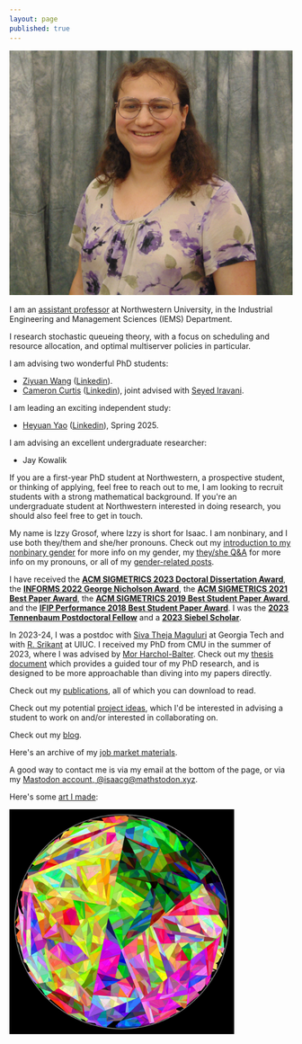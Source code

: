 ```yaml
---
layout: page
published: true
---
```


![Izzy Grosof's portrait - A nonbinary person with their head and shoulders visible, wearing a white scoop-necked top with large purple flowers.](/assets/website-photo.jpg)

I am an [assistant professor](https://www.mccormick.northwestern.edu/research-faculty/directory/profiles/grosof-isaac.html) at Northwestern University, in the Industrial Engineering and Management Sciences (IEMS) Department.

I research stochastic queueing theory, with a focus on scheduling and resource allocation,
and optimal multiserver policies in particular.

I am advising two wonderful PhD students:

* [Ziyuan Wang](https://www.mccormick.northwestern.edu/industrial/people/graduate-students/#ziyuan-wang)
([Linkedin](https://www.linkedin.com/in/ziyuan-wang-826178238)).
* [Cameron Curtis](https://www.mccormick.northwestern.edu/industrial/people/graduate-students/#cameron-curtis)
([Linkedin](https://www.linkedin.com/in/cameron-curtis-238071197)),
joint advised with
[Seyed Iravani](http://users.iems.northwestern.edu/~iravani/).

I am leading an exciting independent study:

* [Heyuan Yao](https://www.mccormick.northwestern.edu/industrial/people/graduate-students/#heyuan-yao)
([Linkedin](https://www.linkedin.com/in/heyuan-yao-96695b208)), Spring 2025.

I am advising an excellent undergraduate researcher:

* Jay Kowalik

If you are a first-year PhD student at Northwestern, a prospective student, or thinking of applying,
feel free to reach out to me, I am looking to recruit students with a strong mathematical background.
If you're an undergraduate student at Northwestern interested in doing research,
you should also feel free to get in touch.

My name is Izzy Grosof, where Izzy is short for Isaac. I am nonbinary, and I use both they/them and she/her pronouns.
Check out my [introduction to my nonbinary gender](/2023/07/06/my-gender) for more info on my gender,
my [they/she Q&A](/2024/01/19/they-she) for more info on my pronouns,
or all of my [gender-related posts](gender).

I have received the [**ACM SIGMETRICS 2023 Doctoral Dissertation Award**](https://sigmetrics.org/dissertationaward-2023.shtml),
the [**INFORMS 2022 George Nicholson Award**](publications/#the-gittins-policy-is-nearly-optimal-in-the-mgk-under-extremely-general-conditions),
the [**ACM SIGMETRICS 2021 Best Paper Award**](publications/#nudge-stochastically-improving-upon-fcfs),
the [**ACM SIGMETRICS 2019 Best Student Paper Award**](publications/#load-balancing-guardrails),
and the [**IFIP Performance 2018 Best Student Paper Award**](publications/#srpt-for-multiserver-systems).
I was the [**2023 Tennenbaum Postdoctoral Fellow**](https://www.isye.gatech.edu/research/isye-postdoctoral-fellowship-program) and a [**2023 Siebel Scholar**](https://www.businesswire.com/news/home/20220922005006/en/Siebel-Scholars-Foundation-Announces-Class-of-2023).

In 2023-24, I was a postdoc with [Siva Theja Maguluri](https://sites.google.com/site/sivatheja/)
at Georgia Tech
and with [R. Srikant](https://sites.google.com/a/illinois.edu/srikant/)
at UIUC.
I received my PhD from CMU in the summer of 2023, where I was advised by [Mor Harchol-Balter](https://www.cs.cmu.edu/~harchol/).
Check out my [thesis document](/assets/isaac-thesis.pdf)
which provides a guided tour of my PhD research,
and is designed to be more approachable than diving into my papers directly.

Check out my [publications](publications), all of which you can download to read.

Check out my potential [project ideas](project-ideas),
which I'd be interested in advising a student to work on and/or interested in collaborating on.

Check out my [blog](blog).

Here's an archive of my [job market materials](job-market).

A good way to contact me is via my email at the bottom of the page, or via my
<a rel="me" href="https://mathstodon.xyz/@isaacg">Mastodon account, @isaacg@mathstodon.xyz</a>.

Here's some [art I made](2018/12/06/programmatically-generated-artwork.html):

<img src="/assets/art/broken-glass.svg" alt="Art" width="400"/>
